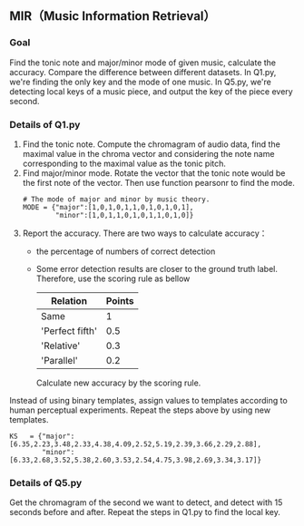 ## MIR（Music Information Retrieval）
### Goal
Find the tonic note and major/minor mode of given music, calculate the accuracy. Compare the difference between different datasets.
In Q1.py, we're finding the only key and the mode of one music. In Q5.py, we're detecting local keys of a music piece, and output the key of the piece every second.
### Details of Q1.py
1. Find the tonic note.
    Compute the chromagram of audio data, find the maximal value in the chroma vector and considering the note name corresponding to the maximal value as the tonic pitch.
2. Find major/minor mode.
    Rotate the vector that the tonic note would be the first note of the vector. Then use function pearsonr to find the mode.
    ```
    # The mode of major and minor by music theory.
    MODE = {"major":[1,0,1,0,1,1,0,1,0,1,0,1],
            "minor":[1,0,1,1,0,1,0,1,1,0,1,0]}
    ```
3. Report the accuracy.
    There are two ways to calculate accuracy：
    * the percentage of numbers of correct detection
    * Some error detection results are closer to the ground truth label.
        Therefore, use the scoring rule as bellow
        
        | Relation        | Points |
        | --------------- | ------ |
        | Same            | 1      |
        | 'Perfect fifth' | 0.5    |
        | 'Relative'      | 0.3    |
        | 'Parallel'      | 0.2    |
        
        Calculate new accuracy by the scoring rule.

Instead of using binary templates, assign values to templates according to human perceptual experiments. Repeat the steps above by using new templates.
```
KS   = {"major":[6.35,2.23,3.48,2.33,4.38,4.09,2.52,5.19,2.39,3.66,2.29,2.88],
        "minor":[6.33,2.68,3.52,5.38,2.60,3.53,2.54,4.75,3.98,2.69,3.34,3.17]}
```
### Details of Q5.py
Get the chromagram of the second we want to detect, and detect with 15 seconds before and after. 
Repeat the steps in Q1.py to find the local key.